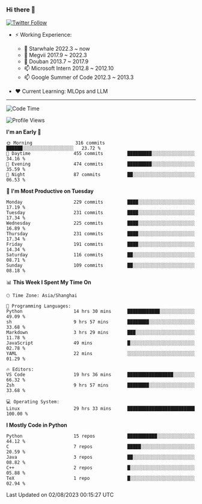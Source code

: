 ### Hi there 👋

[![Twitter Follow](https://img.shields.io/twitter/follow/tianweidut?style=social)](https://twitter.com/tianweidut)

- ⚡ Working Experience:
  - 🔭 Starwhale 2022.3 ~ now
  - 🌱 Megvii 2017.9 ~ 2022.3
  - 🌱 Douban 2013.7 ~ 2017.9
  - 📫 Microsoft Intern 2012.8 ~ 2012.10
  - 📫 Google Summer of Code 2012.3 ~ 2013.3

- ❤️ Current Learning: MLOps and LLM

---
<!--START_SECTION:waka-->
![Code Time](http://img.shields.io/badge/Code%20Time-4%2C337%20hrs%2055%20mins-blue)

![Profile Views](http://img.shields.io/badge/Profile%20Views-1-blue)

**I'm an Early 🐤** 

```text
🌞 Morning                316 commits         ██████░░░░░░░░░░░░░░░░░░░   23.72 % 
🌆 Daytime                455 commits         █████████░░░░░░░░░░░░░░░░   34.16 % 
🌃 Evening                474 commits         █████████░░░░░░░░░░░░░░░░   35.59 % 
🌙 Night                  87 commits          ██░░░░░░░░░░░░░░░░░░░░░░░   06.53 % 
```
📅 **I'm Most Productive on Tuesday** 

```text
Monday                   229 commits         ████░░░░░░░░░░░░░░░░░░░░░   17.19 % 
Tuesday                  231 commits         ████░░░░░░░░░░░░░░░░░░░░░   17.34 % 
Wednesday                225 commits         ████░░░░░░░░░░░░░░░░░░░░░   16.89 % 
Thursday                 231 commits         ████░░░░░░░░░░░░░░░░░░░░░   17.34 % 
Friday                   191 commits         ████░░░░░░░░░░░░░░░░░░░░░   14.34 % 
Saturday                 116 commits         ██░░░░░░░░░░░░░░░░░░░░░░░   08.71 % 
Sunday                   109 commits         ██░░░░░░░░░░░░░░░░░░░░░░░   08.18 % 
```


📊 **This Week I Spent My Time On** 

```text
🕑︎ Time Zone: Asia/Shanghai

💬 Programming Languages: 
Python                   14 hrs 30 mins      ████████████░░░░░░░░░░░░░   49.09 % 
sh                       9 hrs 57 mins       ████████░░░░░░░░░░░░░░░░░   33.68 % 
Markdown                 3 hrs 29 mins       ███░░░░░░░░░░░░░░░░░░░░░░   11.78 % 
JavaScript               49 mins             █░░░░░░░░░░░░░░░░░░░░░░░░   02.78 % 
YAML                     22 mins             ░░░░░░░░░░░░░░░░░░░░░░░░░   01.29 % 

🔥 Editors: 
VS Code                  19 hrs 36 mins      █████████████████░░░░░░░░   66.32 % 
Zsh                      9 hrs 57 mins       ████████░░░░░░░░░░░░░░░░░   33.68 % 

💻 Operating System: 
Linux                    29 hrs 33 mins      █████████████████████████   100.00 % 
```

**I Mostly Code in Python** 

```text
Python                   15 repos            ███████████░░░░░░░░░░░░░░   44.12 % 
C                        7 repos             █████░░░░░░░░░░░░░░░░░░░░   20.59 % 
Java                     3 repos             ██░░░░░░░░░░░░░░░░░░░░░░░   08.82 % 
C++                      2 repos             █░░░░░░░░░░░░░░░░░░░░░░░░   05.88 % 
TeX                      1 repo              █░░░░░░░░░░░░░░░░░░░░░░░░   02.94 % 
```




 Last Updated on 02/08/2023 00:15:27 UTC
<!--END_SECTION:waka-->

